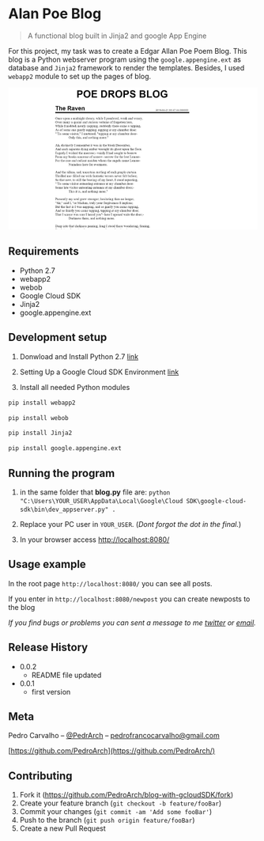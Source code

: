 # Alan Poe Blog
> A functional blog built in Jinja2 and google App Engine


For this project, my task was to create a Edgar Allan Poe Poem Blog. This blog is a Python webserver program using the `google.appengine.ext` as database and `Jinja2` framework to render the templates. Besides, I used `webapp2` module to set up the pages of blog.

![](screen-shot.png)

## Requirements
- Python 2.7
- webapp2
- webob
- Google Cloud SDK
- Jinja2
- google.appengine.ext

## Development setup

1. Donwload and Install Python 2.7 [link](https://www.python.org/downloads/release/python-2716/)

2. Setting Up a Google Cloud SDK Environment [link](https://cloud.google.com/python/setup?hl=en-us)

2. Install all needed Python modules

```sh
pip install webapp2
```

```sh
pip install webob
```

```sh
pip install Jinja2
```

```sh
pip install google.appengine.ext
```

## Running the program

1. in the same folder that **blog.py** file are: `python "C:\Users\YOUR_USER\AppData\Local\Google\Cloud SDK\google-cloud-sdk\bin\dev_appserver.py" .`

2. Replace your PC user in `YOUR_USER`. (_Dont forgot the dot in the final._)

3. In your browser access [http://localhost:8080/](http://localhost:8080/)


## Usage example

In the root page `http://localhost:8080/` you can see all posts.

If you enter in `http://localhost:8080/newpost` you can create newposts to the blog

_If you find bugs or problems you can sent a message to me [twitter] or [email]._



## Release History

* 0.0.2
   * README file updated
* 0.0.1
   * first version

## Meta

Pedro Carvalho – [@PedrArch](https://twitter.com/PedroArch) – pedrofrancocarvalho@gmail.com

[https://github.com/PedroArch](https://github.com/PedroArch/)

## Contributing

1. Fork it (<https://github.com/PedroArch/blog-with-gcloudSDK/fork>)
2. Create your feature branch (`git checkout -b feature/fooBar`)
3. Commit your changes (`git commit -am 'Add some fooBar'`)
4. Push to the branch (`git push origin feature/fooBar`)
5. Create a new Pull Request

<!-- Markdown link & img dfn's -->
[twitter]:https://twitter.com/PedroArch
[github]:https://github.com/PedroArch
[email]: pedrofrancocarvalho@gmail.com
